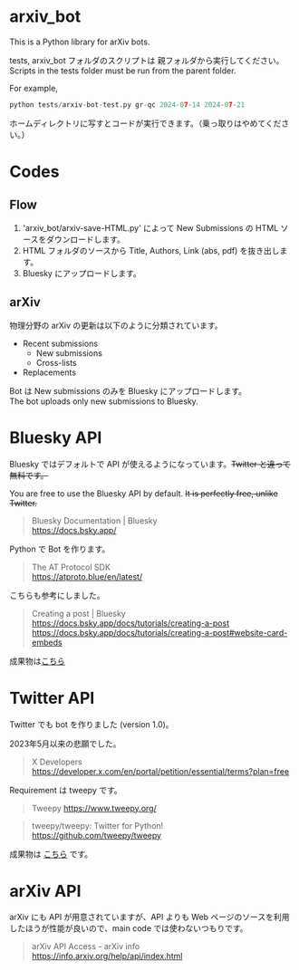 # arxiv_bot

This is a Python library for arXiv bots.

tests, arxiv_bot フォルダのスクリプトは 親フォルダから実行してください。  
Scripts in the tests folder must be run from the parent folder.

For example, 
```python
python tests/arxiv-bot-test.py gr-qc 2024-07-14 2024-07-21
```

ホームディレクトリに写すとコードが実行できます。（乗っ取りはやめてください。）


# Codes

## Flow

1. 'arxiv_bot/arxiv-save-HTML.py' によって New Submissions の HTML ソースをダウンロードします。
2. HTML フォルダのソースから Title, Authors, Link (abs, pdf) を抜き出します。
3. Bluesky にアップロードします。

## arXiv

物理分野の arXiv の更新は以下のように分類されています。

* Recent submissions
    * New submissions
    * Cross-lists
* Replacements

Bot は New submissions のみを Bluesky にアップロードします。  
The bot uploads only new submissions to Bluesky.

# Bluesky API

Bluesky ではデフォルトで API が使えるようになっています。~~Twitter と違って無料です。~~

You are free to use the Bluesky API by default. ~~It is perfectly free, unlike Twitter.~~

> Bluesky Documentation | Bluesky   
> https://docs.bsky.app/ 

Python で Bot を作ります。

> The AT Protocol SDK   
> https://atproto.blue/en/latest/ 

こちらも参考にしました。

> Creating a post | Bluesky  
> https://docs.bsky.app/docs/tutorials/creating-a-post 
> https://docs.bsky.app/docs/tutorials/creating-a-post#website-card-embeds

成果物は[こちら](https://bsky.app/profile/krypf.bsky.social/lists/3kzls5tw2uw2t)

# Twitter API

Twitter でも bot を作りました (version 1.0)。

2023年5月以来の悲願でした。

> X Developers  
> https://developer.x.com/en/portal/petition/essential/terms?plan=free 

Requirement は tweepy です。

> Tweepy https://www.tweepy.org/ 

> tweepy/tweepy: Twitter for Python!  
> https://github.com/tweepy/tweepy 

成果物は [こちら](https://x.com/i/lists/1828539335723163734) です。

# arXiv API

arXiv にも API が用意されていますが、API よりも Web ページのソースを利用したほうが性能が良いので、main code では使わないつもりです。

> arXiv API Access - arXiv info  
> https://info.arxiv.org/help/api/index.html 


